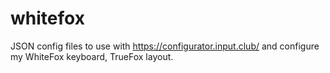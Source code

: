 whitefox
========

JSON config files to use with <https://configurator.input.club/> and configure
my WhiteFox keyboard, TrueFox layout.
